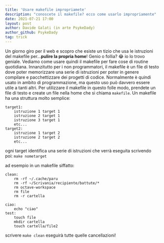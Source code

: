 ```yaml
---
title: 'Usare makefile impropriamete'
description: "conoscete il makefile? ecco come usarlo impropriamente"
date: 2021-07-21 17:00
layout: post
author: Davide Galati (in arte PsykeDady)
author_github: PsykeDady
tag: trick
---
```


Un giorno giro per il web e scopro che esiste un tizio che usa le istruzioni del makefile per...**pulire la propria home**! 
Genio o follia? 😂 io lo trovo geniale. Vediamo come usare quindi il makefile per fare cose di routine quotidiana. Innanzitutto per i non programmatori, il makefile è un file di testo dove poter memorizzare una serie di istruzioni per poter in genere compilare e pacchettizzare dei progetti di codice. 
Normalmente è quindi usato in ambito di programmazione, ma questo uso può davvero essere utile a tanti altri. Per utilizzare il makefile in questo folle modo, prendete un file di testo e create un file nella home che si chiama `makefile`. Un makefile ha una struttura molto semplice: 
```
target1: 
	istruzione 1 target 1
	istruzione 2 target 1
	istruzione 3 target 1
	etc...
target2:
	istruzione 1 target 2
	istruzione 2 target 2
	etc...	
```

ogni target identifica una serie di istruzioni che verrà eseguita scrivendo poi: 
`make nometarget`

ad esempio in un makefile siffatto: 
```
clean: 
	rm -rf ~/.cache/paru
	rm -rf ~/Scrivania/recipiente/battute/*
	rm octave-workspace
	rm file
	rm -r cartella

ciao: 
	echo "ciao"
test:
	touch file
	mkdir cartella
	touch cartella/file2

```

scrivere `make clean` eseguirà tutte quelle cancellazioni!
